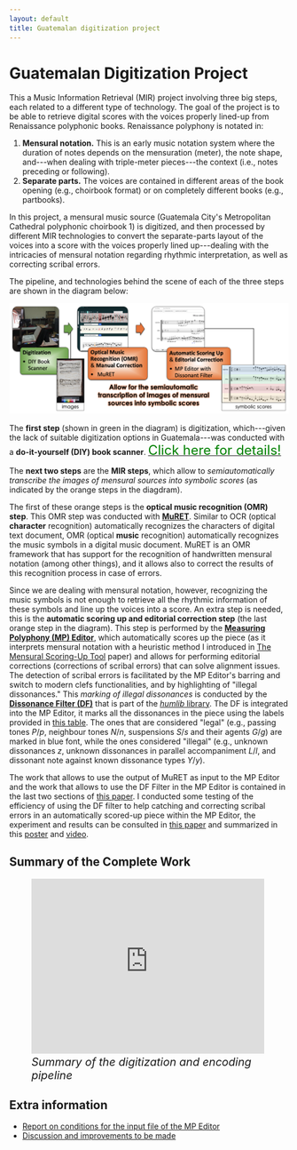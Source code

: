 ```yaml
---
layout: default
title: Guatemalan digitization project
---
```


# Guatemalan Digitization Project

This a Music Information Retrieval (MIR) project involving three big steps, each related to a different type of technology. The goal of the project is to be able to retrieve digital scores with the voices properly lined-up from Renaissance polyphonic books. Renaissance polyphony is notated in: 
1. **Mensural notation.** This is an early music notation system where the duration of notes depends on the mensuration (meter), the note shape, and---when dealing with triple-meter pieces---the context (i.e., notes preceding or following).
2. **Separate parts.** The voices are contained in different areas of the book opening (e.g., choirbook format) or on completely different books (e.g., partbooks).

In this project, a mensural music source (Guatemala City's Metropolitan Cathedral polyphonic choirbook 1) is digitized, and then processed by different MIR technologies to convert the separate-parts layout of the voices into a score with the voices properly lined up---dealing with the intricacies of mensural notation regarding rhythmic interpretation, as well as correcting scribal errors.

The pipeline, and technologies behind the scene of each of the three steps are shown in the diagram below:

<img src="/assets/images/MIR_Pipeline.png" alt="Music information retrieval pipeline" width="1000">

The **first step** (shown in green in the diagram) is digitization, which---given the lack of suitable digitization options in Guatemala---was conducted with a **do-it-yourself (DIY) book scanner**. [<font size="5" color="green">Click here for details!</font>](digit_guatemala)

The **next two steps** are the **MIR steps**, which allow to *semiautomatically transcribe the images of mensural sources into symbolic scores* (as indicated by the orange steps in the diagdram). 

The first of these orange steps is the **optical music recognition (OMR) step**. This OMR step was conducted with [**MuRET**](https://muret.dlsi.ua.es/muret/#/home). Similar to OCR (optical **character** recognition) automatically recognizes the characters of digital text document, OMR (optical **music** recognition) automatically recognizes the music symbols in a digital music document. MuRET is an OMR framework that has support for the recognition of handwritten mensural notation (among other things), and it allows also to correct the results of this recognition process in case of errors.

Since we are dealing with mensural notation, however, recognizing the music symbols is not enough to retrieve all the rhythmic information of these symbols and line up the voices into a score. An extra step is needed, this is the **automatic scoring up and editorial correction step** (the last orange step in the diagram). This step is performed by the [**Measuring Polyphony (MP) Editor**](https://editor.measuringpolyphony.org/#/), which automatically scores up the piece (as it interprets mensural notation with a heuristic method I introduced in [The Mensural Scoring-Up Tool](https://dl.acm.org/doi/10.1145/3358664.3358668) paper) and allows for performing editorial corrections (corrections of scribal errors) that can solve alignment issues. The detection of scribal errors is facilitated by the MP Editor's barring and switch to modern clefs functionalities, and by highlighting of "illegal dissonances." This *marking of illegal dissonances* is conducted by the [**Dissonance Filter (DF)**](https://doc.verovio.humdrum.org/filter/dissonant) that is part of the [*humlib* library](https://humlib.humdrum.org). The DF is integrated into the MP Editor, it marks all the dissonances in the piece using the labels provided in [this table](https://doc.verovio.humdrum.org/filter/dissonant/#dissonant-function-labels). The ones that are considered "legal" (e.g., passing tones *P*/*p*, neighbour tones *N*/*n*, suspensions *S*/*s* and their agents *G*/*g*) are marked in blue font, while the ones considered "illegal" (e.g., unknown dissonances *z*, unknown dissonances in parallel accompaniment *L*/*l*, and dissonant note against known dissonance types *Y*/*y*).

The work that allows to use the output of MuRET as input to the MP Editor and the work that allows to use the DF Filter in the MP Editor is contained in the last two sections of [this paper](https://hcommons.org/deposits/item/hc:45973/). I conducted some testing of the efficiency of using the DF filter to help catching and correcting scribal errors in an automatically scored-up piece within the MP Editor, the experiment and results can be consulted in [this paper](https://archives.ismir.net/ismir2022/paper/000060.pdf) and summarized in this [poster]() and [video](https://youtu.be/lQpYktuFFlc).


## Summary of the Complete Work

<figure>
	<iframe width="420" height="315" src="https://www.youtube.com/embed/aNpDpPOyOMY" frameborder="0" allowfullscreen></iframe>
	<figcaption style="font-size:15pt; font-style:italic">Summary of the digitization and encoding pipeline</figcaption>
</figure>


## Extra information

- [Report on conditions for the input file of the MP Editor]()
- [Discussion and improvements to be made]()
